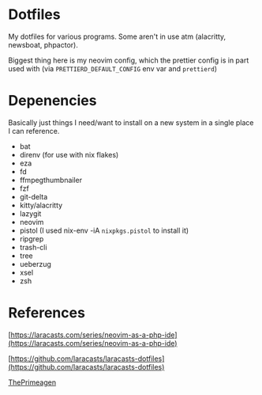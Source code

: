 # Dotfiles

My dotfiles for various programs. Some aren't in use atm (alacritty, newsboat, phpactor).

Biggest thing here is my neovim config, which the prettier config is in part used with (via `PRETTIERD_DEFAULT_CONFIG` env var and `prettierd`)

# Depenencies

Basically just things I need/want to install on a new system in a single place I can reference.

-   bat
-   direnv (for use with nix flakes)
-   eza
-   fd
-   ffmpegthumbnailer
-   fzf
-   git-delta
-   kitty/alacritty
-   lazygit
-   neovim
-   pistol (I used nix-env -iA `nixpkgs.pistol` to install it)
-   ripgrep
-   trash-cli
-   tree
-   ueberzug
-   xsel
-   zsh

# References

[https://laracasts.com/series/neovim-as-a-php-ide](https://laracasts.com/series/neovim-as-a-php-ide)

[https://github.com/laracasts/laracasts-dotfiles](https://github.com/laracasts/laracasts-dotfiles)

[ThePrimeagen](https://www.youtube.com/playlist?list=PLm323Lc7iSW_wuxqmKx_xxNtJC_hJbQ7R)
